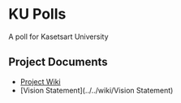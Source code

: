 # KU Polls
A poll for Kasetsart University

## Project Documents
- [Project Wiki](../../wiki)
- [Vision Statement](../../wiki/Vision Statement)
